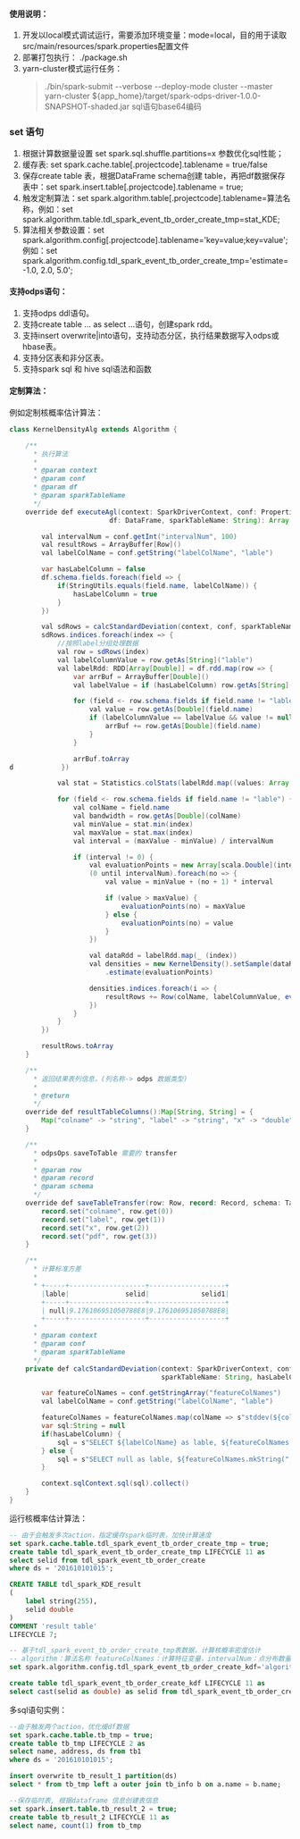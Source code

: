 
#### 使用说明：
1. 开发以local模式调试运行，需要添加环境变量：mode=local，目的用于读取src/main/resources/spark.properties配置文件 
2. 部署打包执行： ./package.sh
3. yarn-cluster模式运行任务：
    > ./bin/spark-submit --verbose --deploy-mode cluster --master yarn-cluster ${app_home}/target/spark-odps-driver-1.0.0-SNAPSHOT-shaded.jar  sql语句base64编码

### set 语句
1. 根据计算数据量设置 set spark.sql.shuffle.partitions=x 参数优化sql性能；
2. 缓存表: set spark.cache.table[.projectcode].tablename = true/false
3. 保存create table 表，根据DataFrame schema创建 table，再把df数据保存表中：set spark.insert.table[.projectcode].tablename = true;
4. 触发定制算法：set spark.algorithm.table[.projectcode].tablename=算法名称，例如：set spark.algorithm.table.tdl_spark_event_tb_order_create_tmp=stat_KDE;
5. 算法相关参数设置：set spark.algorithm.config[.projectcode].tablename='key=value;key=value'; 例如：set spark.algorithm.config.tdl_spark_event_tb_order_create_tmp='estimate=-1.0, 2.0, 5.0';

#### 支持odps语句：
1. 支持odps ddl语句。
2. 支持create table ... as select ...语句，创建spark rdd。
3. 支持insert overwrite|into语句，支持动态分区，执行结果数据写入odps或hbase表。
4. 支持分区表和非分区表。
6. 支持spark sql 和 hive sql语法和函数

#### 定制算法：

例如定制核概率估计算法：

```java
class KernelDensityAlg extends Algorithm {

    /**
      * 执行算法
      *
      * @param context
      * @param conf
      * @param df
      * @param sparkTableName
      */
    override def executeAgl(context: SparkDriverContext, conf: PropertiesConfiguration,
                         df: DataFrame, sparkTableName: String): Array[Row] = {

        val intervalNum = conf.getInt("intervalNum", 100)
        val resultRows = ArrayBuffer[Row]()
        val labelColName = conf.getString("labelColName", "lable")

        var hasLabelColumn = false
        df.schema.fields.foreach(field => {
            if(StringUtils.equals(field.name, labelColName)) {
                hasLabelColumn = true
            }
        })

        val sdRows = calcStandardDeviation(context, conf, sparkTableName, hasLabelColumn)
        sdRows.indices.foreach(index => {
            //按照label分组处理数据
            val row = sdRows(index)
            val labelColumnValue = row.getAs[String]("lable")
            val labelRdd: RDD[Array[Double]] = df.rdd.map(row => {
                var arrBuf = ArrayBuffer[Double]()
                val labelValue = if (hasLabelColumn) row.getAs[String]("lable") else null

                for (field <- row.schema.fields if field.name != "lable") {
                    val value = row.getAs[Double](field.name)
                    if (labelColumnValue == labelValue && value != null) {
                        arrBuf += row.getAs[Double](field.name)
                    }
                }

                arrBuf.toArray
d            })

            val stat = Statistics.colStats(labelRdd.map((values: Array[Double]) => Vectors.dense(values)))

            for (field <- row.schema.fields if field.name != "lable") {
                val colName = field.name
                val bandwidth = row.getAs[Double](colName)
                val minValue = stat.min(index)
                val maxValue = stat.max(index)
                val interval = (maxValue - minValue) / intervalNum

                if (interval != 0) {
                    val evaluationPoints = new Array[scala.Double](intervalNum)
                    (0 until intervalNum).foreach(no => {
                        val value = minValue + (no + 1) * interval

                        if (value > maxValue) {
                            evaluationPoints(no) = maxValue
                        } else {
                            evaluationPoints(no) = value
                        }
                    })

                    val dataRdd = labelRdd.map(_ (index))
                    val densities = new KernelDensity().setSample(dataRdd).setBandwidth(bandwidth)
                        .estimate(evaluationPoints)

                    densities.indices.foreach(i => {
                        resultRows += Row(colName, labelColumnValue, evaluationPoints(i), densities(i))
                    })
                }
            }
        })

        resultRows.toArray
    }

    /**
      * 返回结果表列信息，(列名称-> odps 数据类型)
      *
      * @return
      */
    override def resultTableColumns():Map[String, String] = {
        Map("colname" -> "string", "label" -> "string", "x" -> "double", "pdf" -> "double")
    }

    /**
      * odpsOps.saveToTable 需要的 transfer
      *
      * @param row
      * @param record
      * @param schema
      */
    override def saveTableTransfer(row: Row, record: Record, schema: TableSchema): Unit = {
        record.set("colname", row.get(0))
        record.set("label", row.get(1))
        record.set("x", row.get(2))
        record.set("pdf", row.get(3))
    }

    /**
      * 计算标准方差
      *
      * +-----+-------------------+-------------------+
        |lable|              selid|             selid1|
        +-----+-------------------+-------------------+
        | null|9.176106951050788E8|9.176106951050788E8|
        +-----+-------------------+-------------------+
      *
      * @param context
      * @param conf
      * @param sparkTableName
      */
    private def calcStandardDeviation(context: SparkDriverContext, conf: PropertiesConfiguration,
                                      sparkTableName: String, hasLabelColumn: Boolean): Array[Row] = {

        var featureColNames = conf.getStringArray("featureColNames")
        val labelColName = conf.getString("labelColName", "lable")

        featureColNames = featureColNames.map(colName => s"stddev(${colName}) as ${colName}")
        var sql:String = null
        if(hasLabelColumn) {
            sql = s"SELECT ${labelColName} as lable, ${featureColNames.mkString(",")} FROM $sparkTableName GROUP BY $labelColName"
        } else {
            sql = s"SELECT null as lable, ${featureColNames.mkString(",")} FROM $sparkTableName"
        }

        context.sqlContext.sql(sql).collect()
    }
}
```

运行核概率估计算法：
```sql
-- 由于会触发多次action，指定缓存spark临时表，加快计算速度
set spark.cache.table.tdl_spark_event_tb_order_create_tmp = true;
create table tdl_spark_event_tb_order_create_tmp LIFECYCLE 11 as
select selid from tdl_spark_event_tb_order_create
where ds = '201610101015';

CREATE TABLE tdl_spark_KDE_result
(
    label string(255),
    selid double
)
COMMENT 'result table'
LIFECYCLE 7;

-- 基于tdl_spark_event_tb_order_create_tmp表数据，计算核概率密度估计
-- algorithm：算法名称 featureColNames：计算特征变量，intervalNum：点分布数量，默认100，outputTableName：指定数据表, lifecycle: 指定数据表生命周期
set spark.algorithm.config.tdl_spark_event_tb_order_create_kdf='algorithm=stat_KDE;featureColNames=selid;intervalNum=100;labelColName=label;outputTableName=tdl_spark_KDE_result;lifecycle=2';

create table tdl_spark_event_tb_order_create_kdf LIFECYCLE 11 as
select cast(selid as double) as selid from tdl_spark_event_tb_order_create_tmp
```

多sql语句实例：
```sql
--由于触发两个action，优化缓df数据
set spark.cache.table.tb_tmp = true;
create table tb_tmp LIFECYCLE 2 as
select name, address, ds from tb1
where ds = '201610101015';

insert overwrite tb_result_1 partition(ds)
select * from tb_tmp left a outer join tb_info b on a.name = b.name;

--保存临时表, 根据dataframe 信息创建表信息
set spark.insert.table.tb_result_2 = true;
create table tb_result_2 LIFECYCLE 11 as
select name, count(1) from tb_tmp 
